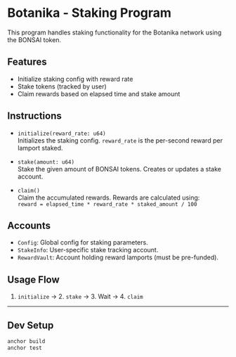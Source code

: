 # Botanika - Staking Program

This program handles staking functionality for the Botanika network using the BONSAI token.

## Features

- Initialize staking config with reward rate
- Stake tokens (tracked by user)
- Claim rewards based on elapsed time and stake amount

## Instructions

- `initialize(reward_rate: u64)`  
  Initializes the staking config. `reward_rate` is the per-second reward per lamport staked.

- `stake(amount: u64)`  
  Stake the given amount of BONSAI tokens. Creates or updates a stake account.

- `claim()`  
  Claim the accumulated rewards. Rewards are calculated using:  
  `reward = elapsed_time * reward_rate * staked_amount / 100`

## Accounts

- `Config`: Global config for staking parameters.
- `StakeInfo`: User-specific stake tracking account.
- `RewardVault`: Account holding reward lamports (must be pre-funded).

## Usage Flow

1. `initialize` → 2. `stake` → 3. Wait → 4. `claim`

---

## Dev Setup

```bash
anchor build
anchor test
```